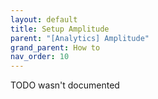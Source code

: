 ```yaml
---
layout: default
title: Setup Amplitude
parent: "[Analytics] Amplitude"
grand_parent: How to
nav_order: 10
---
```


TODO wasn't documented


